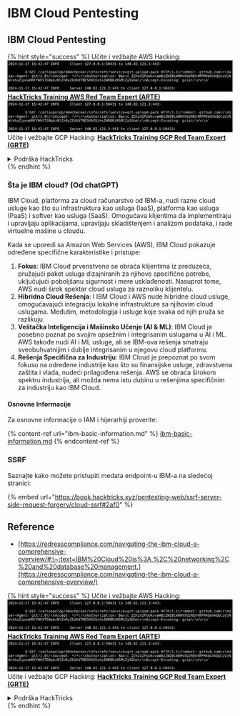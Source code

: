 # IBM Cloud Pentesting

## IBM Cloud Pentesting

{% hint style="success" %}
Učite i vežbajte AWS Hacking:<img src="../../.gitbook/assets/image (1).png" alt="" data-size="line">[**HackTricks Training AWS Red Team Expert (ARTE)**](https://training.hacktricks.xyz/courses/arte)<img src="../../.gitbook/assets/image (1).png" alt="" data-size="line">\
Učite i vežbajte GCP Hacking: <img src="../../.gitbook/assets/image (2).png" alt="" data-size="line">[**HackTricks Training GCP Red Team Expert (GRTE)**<img src="../../.gitbook/assets/image (2).png" alt="" data-size="line">](https://training.hacktricks.xyz/courses/grte)

<details>

<summary>Podrška HackTricks</summary>

* Proverite [**planove pretplate**](https://github.com/sponsors/carlospolop)!
* **Pridružite se** 💬 [**Discord grupi**](https://discord.gg/hRep4RUj7f) ili [**telegram grupi**](https://t.me/peass) ili **pratite** nas na **Twitteru** 🐦 [**@hacktricks\_live**](https://twitter.com/hacktricks\_live)**.**
* **Podelite hakerske trikove slanjem PR-ova na** [**HackTricks**](https://github.com/carlospolop/hacktricks) i [**HackTricks Cloud**](https://github.com/carlospolop/hacktricks-cloud) github repozitorijume.

</details>
{% endhint %}

### Šta je IBM cloud? (Od chatGPT)

IBM Cloud, platforma za cloud računarstvo od IBM-a, nudi razne cloud usluge kao što su infrastruktura kao usluga (IaaS), platforma kao usluga (PaaS) i softver kao usluga (SaaS). Omogućava klijentima da implementiraju i upravljaju aplikacijama, upravljaju skladištenjem i analizom podataka, i rade virtuelne mašine u cloudu.

Kada se uporedi sa Amazon Web Services (AWS), IBM Cloud pokazuje određene specifične karakteristike i pristupe:

1. **Fokus**: IBM Cloud prvenstveno se obraća klijentima iz preduzeća, pružajući paket usluga dizajniranih za njihove specifične potrebe, uključujući poboljšanu sigurnost i mere usklađenosti. Nasuprot tome, AWS nudi širok spektar cloud usluga za raznoliku klijentelu.
2. **Hibridna Cloud Rešenja**: I IBM Cloud i AWS nude hibridne cloud usluge, omogućavajući integraciju lokalne infrastrukture sa njihovim cloud uslugama. Međutim, metodologija i usluge koje svaka od njih pruža se razlikuju.
3. **Veštačka Inteligencija i Mašinsko Učenje (AI & ML)**: IBM Cloud je posebno poznat po svojim opsežnim i integrisanim uslugama u AI i ML. AWS takođe nudi AI i ML usluge, ali se IBM-ova rešenja smatraju sveobuhvatnijim i dublje integrisanim u njegovu cloud platformu.
4. **Rešenja Specifična za Industriju**: IBM Cloud je prepoznat po svom fokusu na određene industrije kao što su finansijske usluge, zdravstvena zaštita i vlada, nudeći prilagođena rešenja. AWS se obraća širokom spektru industrija, ali možda nema istu dubinu u rešenjima specifičnim za industriju kao IBM Cloud.

#### Osnovne Informacije

Za osnovne informacije o IAM i hijerarhiji proverite:

{% content-ref url="ibm-basic-information.md" %}
[ibm-basic-information.md](ibm-basic-information.md)
{% endcontent-ref %}

### SSRF

Saznajte kako možete pristupiti medata endpoint-u IBM-a na sledećoj stranici:

{% embed url="https://book.hacktricks.xyz/pentesting-web/ssrf-server-side-request-forgery/cloud-ssrf#2af0" %}

## Reference

* [https://redresscompliance.com/navigating-the-ibm-cloud-a-comprehensive-overview/#:\~:text=IBM%20Cloud%20is%3A,%2C%20networking%2C%20and%20database%20management.](https://redresscompliance.com/navigating-the-ibm-cloud-a-comprehensive-overview/)

{% hint style="success" %}
Učite i vežbajte AWS Hacking:<img src="../../.gitbook/assets/image (1).png" alt="" data-size="line">[**HackTricks Training AWS Red Team Expert (ARTE)**](https://training.hacktricks.xyz/courses/arte)<img src="../../.gitbook/assets/image (1).png" alt="" data-size="line">\
Učite i vežbajte GCP Hacking: <img src="../../.gitbook/assets/image (2).png" alt="" data-size="line">[**HackTricks Training GCP Red Team Expert (GRTE)**<img src="../../.gitbook/assets/image (2).png" alt="" data-size="line">](https://training.hacktricks.xyz/courses/grte)

<details>

<summary>Podrška HackTricks</summary>

* Proverite [**planove pretplate**](https://github.com/sponsors/carlospolop)!
* **Pridružite se** 💬 [**Discord grupi**](https://discord.gg/hRep4RUj7f) ili [**telegram grupi**](https://t.me/peass) ili **pratite** nas na **Twitteru** 🐦 [**@hacktricks\_live**](https://twitter.com/hacktricks\_live)**.**
* **Podelite hakerske trikove slanjem PR-ova na** [**HackTricks**](https://github.com/carlospolop/hacktricks) i [**HackTricks Cloud**](https://github.com/carlospolop/hacktricks-cloud) github repozitorijume.

</details>
{% endhint %}
